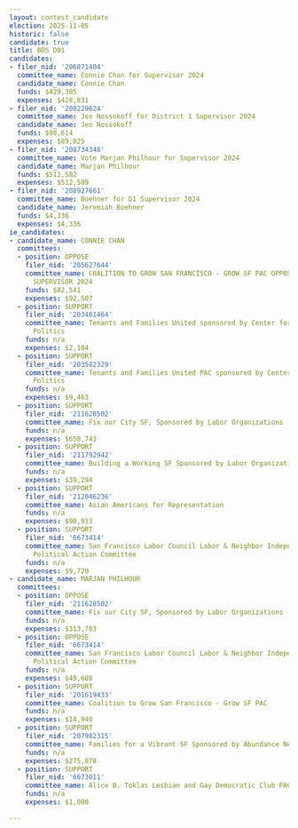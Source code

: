 ```yaml
---
layout: contest_candidate
election: 2025-11-05
historic: false
candidate: true
title: BOS D01
candidates:
- filer_nid: '206871404'
  committee_name: Connie Chan for Supervisor 2024
  candidate_name: Connie Chan
  funds: $429,385
  expenses: $428,831
- filer_nid: '208229624'
  committee_name: Jen Nossokoff for District 1 Supervisor 2024
  candidate_name: Jen Nossokoff
  funds: $98,614
  expenses: $89,825
- filer_nid: '208734348'
  committee_name: Vote Marjan Philhour for Supervisor 2024
  candidate_name: Marjan Philhour
  funds: $511,582
  expenses: $512,589
- filer_nid: '208927661'
  committee_name: Boehner for D1 Supervisor 2024
  candidate_name: Jeremiah Boehner
  funds: $4,336
  expenses: $4,336
ie_candidates:
- candidate_name: CONNIE CHAN
  committees:
  - position: OPPOSE
    filer_nid: '205627644'
    committee_name: COALITION TO GROW SAN FRANCISCO - GROW SF PAC OPPOSING CHAN FOR
      SUPERVISOR 2024
    funds: $82,541
    expenses: $92,507
  - position: SUPPORT
    filer_nid: '203461464'
    committee_name: Tenants and Families United sponsored by Center for Empowered
      Politics
    funds: n/a
    expenses: $2,104
  - position: SUPPORT
    filer_nid: '203582329'
    committee_name: Tenants and Families United PAC sponsored by Center for Empowered
      Politics
    funds: n/a
    expenses: $9,463
  - position: SUPPORT
    filer_nid: '211628502'
    committee_name: Fix our City SF, Sponsored by Labor Organizations
    funds: n/a
    expenses: $658,743
  - position: SUPPORT
    filer_nid: '211792942'
    committee_name: Building a Working SF Sponsored by Labor Organizations
    funds: n/a
    expenses: $39,294
  - position: SUPPORT
    filer_nid: '212046236'
    committee_name: Asian Americans for Representation
    funds: n/a
    expenses: $90,913
  - position: SUPPORT
    filer_nid: '6673414'
    committee_name: San Francisco Labor Council Labor & Neighbor Independent Expenditure
      Political Action Committee
    funds: n/a
    expenses: $9,720
- candidate_name: MARJAN PHILHOUR
  committees:
  - position: OPPOSE
    filer_nid: '211628502'
    committee_name: Fix our City SF, Sponsored by Labor Organizations
    funds: n/a
    expenses: $313,703
  - position: OPPOSE
    filer_nid: '6673414'
    committee_name: San Francisco Labor Council Labor & Neighbor Independent Expenditure
      Political Action Committee
    funds: n/a
    expenses: $49,608
  - position: SUPPORT
    filer_nid: '201619433'
    committee_name: Coalition to Grow San Francisco - Grow SF PAC
    funds: n/a
    expenses: $14,940
  - position: SUPPORT
    filer_nid: '207982315'
    committee_name: Families for a Vibrant SF Sponsored by Abundance Network
    funds: n/a
    expenses: $275,878
  - position: SUPPORT
    filer_nid: '6673011'
    committee_name: Alice B. Toklas Lesbian and Gay Democratic Club PAC
    funds: n/a
    expenses: $1,000

---
```

